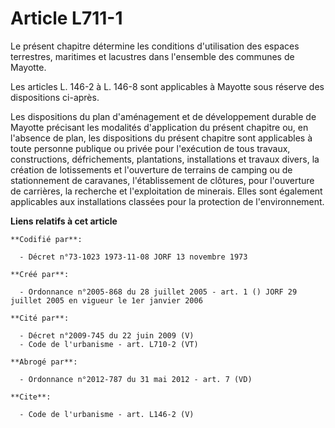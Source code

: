 # Article L711-1

Le présent chapitre détermine les conditions d'utilisation des espaces terrestres, maritimes et lacustres dans l'ensemble des
communes de Mayotte. 

Les articles L. 146-2 à L. 146-8 sont applicables à Mayotte sous réserve des dispositions ci-après. 

Les dispositions du plan d'aménagement et de développement durable de Mayotte précisant les modalités d'application du
présent chapitre ou, en l'absence de plan, les dispositions du présent chapitre sont applicables à toute personne publique ou
privée pour l'exécution de tous travaux, constructions, défrichements, plantations, installations et travaux divers, la
création de lotissements et l'ouverture de terrains de camping ou de stationnement de caravanes, l'établissement de clôtures,
pour l'ouverture de carrières, la recherche et l'exploitation de minerais. Elles sont également applicables aux installations
classées pour la protection de l'environnement.

**Liens relatifs à cet article**

	**Codifié par**:

	  - Décret n°73-1023 1973-11-08 JORF 13 novembre 1973

	**Créé par**:

	  - Ordonnance n°2005-868 du 28 juillet 2005 - art. 1 () JORF 29 juillet 2005 en vigueur le 1er janvier 2006

	**Cité par**:

	  - Décret n°2009-745 du 22 juin 2009 (V)
	  - Code de l'urbanisme - art. L710-2 (VT)

	**Abrogé par**:

	  - Ordonnance n°2012-787 du 31 mai 2012 - art. 7 (VD)

	**Cite**:

	  - Code de l'urbanisme - art. L146-2 (V)
